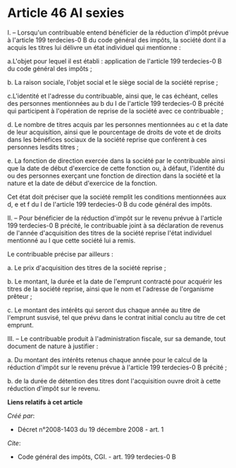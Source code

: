 # Article 46 AI sexies

I. – Lorsqu'un contribuable entend bénéficier de la réduction d'impôt prévue à l'article 199 terdecies-0 B du code général
des impôts, la société dont il a acquis les titres lui délivre un état individuel qui mentionne :

a.L'objet pour lequel il est établi : application de l'article 199 terdecies-0 B du code général des impôts ;

b. La raison sociale, l'objet social et le siège social de la société reprise ;

c.L'identité et l'adresse du contribuable, ainsi que, le cas échéant, celles des personnes mentionnées au b du I de l'article
199 terdecies-0 B précité qui participent à l'opération de reprise de la société avec ce contribuable ;

d. Le nombre de titres acquis par les personnes mentionnées au c et la date de leur acquisition, ainsi que le pourcentage de
droits de vote et de droits dans les bénéfices sociaux de la société reprise que confèrent à ces personnes lesdits titres ;

e. La fonction de direction exercée dans la société par le contribuable ainsi que la date de début d'exercice de cette
fonction ou, à défaut, l'identité du ou des personnes exerçant une fonction de direction dans la société et la nature et la
date de début d'exercice de la fonction.

Cet état doit préciser que la société remplit les conditions mentionnées aux d, e et f du I de l'article 199 terdecies-0 B du
code général des impôts.

II. – Pour bénéficier de la réduction d'impôt sur le revenu prévue à l'article 199 terdecies-0 B précité, le contribuable
joint à sa déclaration de revenus de l'année d'acquisition des titres de la société reprise l'état individuel mentionné au I
que cette société lui a remis.

Le contribuable précise par ailleurs :

a. Le prix d'acquisition des titres de la société reprise ;

b. Le montant, la durée et la date de l'emprunt contracté pour acquérir les titres de la société reprise, ainsi que le nom et
l'adresse de l'organisme prêteur ;

c. Le montant des intérêts qui seront dus chaque année au titre de l'emprunt susvisé, tel que prévu dans le contrat initial
conclu au titre de cet emprunt.

III. – Le contribuable produit à l'administration fiscale, sur sa demande, tout document de nature à justifier :

a. Du montant des intérêts retenus chaque année pour le calcul de la réduction d'impôt sur le revenu prévue à l'article 199
terdecies-0 B précité ;

b. de la durée de détention des titres dont l'acquisition ouvre droit à cette réduction d'impôt sur le revenu.

**Liens relatifs à cet article**

_Créé par_:

  - Décret n°2008-1403 du 19 décembre 2008 - art. 1

_Cite_:

  - Code général des impôts, CGI. - art. 199 terdecies-0 B
